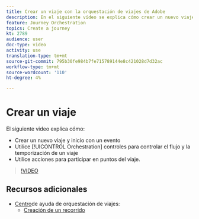 ```yaml
---
title: Crear un viaje con la orquestación de viajes de Adobe
description: En el siguiente vídeo se explica cómo crear un nuevo viaje, el inicio con un evento, el uso de controles de orquestaciones para controlar el flujo y el tiempo de un viaje y el uso de Acciones para comprometerse en puntos del viaje.
feature: Journey Orchestration
topics: Create a journey
kt: 2789
audience: user
doc-type: video
activity: use
translation-type: tm+mt
source-git-commit: 795b30fe984b7fe715789144e8c421028d7d32ac
workflow-type: tm+mt
source-wordcount: '110'
ht-degree: 4%

---
```



# Crear un viaje

El siguiente video explica cómo:

* Crear un nuevo viaje y inicio con un evento
* Utilice [!UICONTROL Orchestration] controles para controlar el flujo y la temporización de un viaje
* Utilice acciones para participar en puntos del viaje.

>[!VIDEO](https://video.tv.adobe.com/v/29696?quality=12)

## Recursos adicionales

* [Centro](https://docs.adobe.com/content/help/en/journeys/using/journey-orchestration-home.html)de ayuda de orquestación de viajes:
   * [Creación de un recorrido](https://docs.adobe.com/content/help/en/journeys/using/building-journeys/about-journey-building/journey.html)
